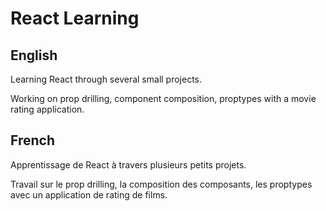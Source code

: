 # React Learning

## English

Learning React through several small projects.

Working on prop drilling, component composition, proptypes with a movie rating application.

## French

Apprentissage de React à travers plusieurs petits projets.

Travail sur le prop drilling, la composition des composants, les proptypes avec un application de rating de films.